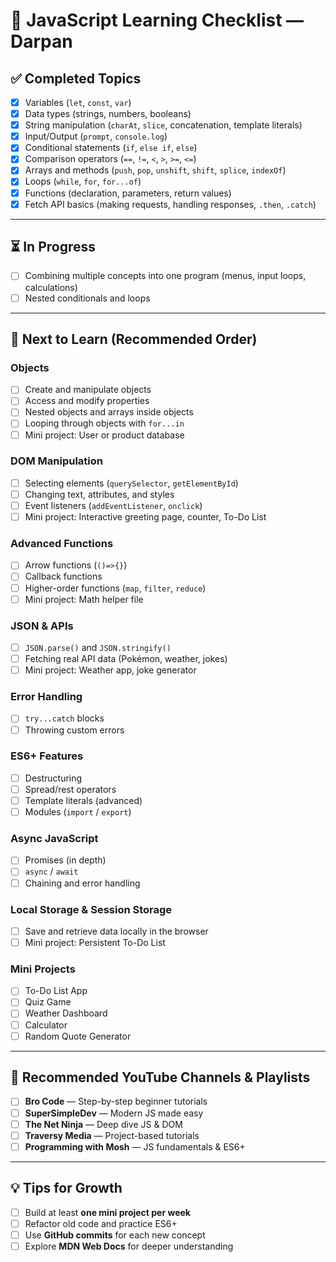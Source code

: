 # 🧠 JavaScript Learning Checklist — Darpan

## ✅ Completed Topics
- [x] Variables (`let`, `const`, `var`)
- [x] Data types (strings, numbers, booleans)
- [x] String manipulation (`charAt`, `slice`, concatenation, template literals)
- [x] Input/Output (`prompt`, `console.log`)
- [x] Conditional statements (`if`, `else if`, `else`)
- [x] Comparison operators (`==`, `!=`, `<`, `>`, `>=`, `<=`)
- [x] Arrays and methods (`push`, `pop`, `unshift`, `shift`, `splice`, `indexOf`)
- [x] Loops (`while`, `for`, `for...of`)
- [x] Functions (declaration, parameters, return values)
- [x] Fetch API basics (making requests, handling responses, `.then`, `.catch`)

---

## ⏳ In Progress
- [ ] Combining multiple concepts into one program (menus, input loops, calculations)
- [ ] Nested conditionals and loops

---

## 📘 Next to Learn (Recommended Order)

### Objects
- [ ] Create and manipulate objects
- [ ] Access and modify properties
- [ ] Nested objects and arrays inside objects
- [ ] Looping through objects with `for...in`
- [ ] Mini project: User or product database

### DOM Manipulation
- [ ] Selecting elements (`querySelector`, `getElementById`)
- [ ] Changing text, attributes, and styles
- [ ] Event listeners (`addEventListener`, `onclick`)
- [ ] Mini project: Interactive greeting page, counter, To-Do List

### Advanced Functions
- [ ] Arrow functions (`()=>{}`)
- [ ] Callback functions
- [ ] Higher-order functions (`map`, `filter`, `reduce`)
- [ ] Mini project: Math helper file

### JSON & APIs
- [ ] `JSON.parse()` and `JSON.stringify()`
- [ ] Fetching real API data (Pokémon, weather, jokes)
- [ ] Mini project: Weather app, joke generator

### Error Handling
- [ ] `try...catch` blocks
- [ ] Throwing custom errors

### ES6+ Features
- [ ] Destructuring
- [ ] Spread/rest operators
- [ ] Template literals (advanced)
- [ ] Modules (`import` / `export`)

### Async JavaScript
- [ ] Promises (in depth)
- [ ] `async` / `await`
- [ ] Chaining and error handling

### Local Storage & Session Storage
- [ ] Save and retrieve data locally in the browser
- [ ] Mini project: Persistent To-Do List

### Mini Projects
- [ ] To-Do List App
- [ ] Quiz Game
- [ ] Weather Dashboard
- [ ] Calculator
- [ ] Random Quote Generator

---

## 🎥 Recommended YouTube Channels & Playlists
- [ ] **Bro Code** — Step-by-step beginner tutorials  
- [ ] **SuperSimpleDev** — Modern JS made easy  
- [ ] **The Net Ninja** — Deep dive JS & DOM  
- [ ] **Traversy Media** — Project-based tutorials  
- [ ] **Programming with Mosh** — JS fundamentals & ES6+

---

## 💡 Tips for Growth
- [ ] Build at least **one mini project per week**  
- [ ] Refactor old code and practice ES6+  
- [ ] Use **GitHub commits** for each new concept  
- [ ] Explore **MDN Web Docs** for deeper understanding